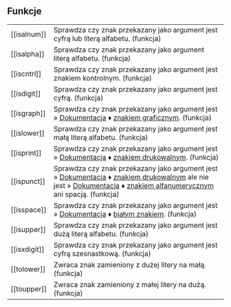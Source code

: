 ## Funkcje

|              |                                                                                                                                                                                                                                                                                                                                                                                              |
| ------------ | -------------------------------------------------------------------------------------------------------------------------------------------------------------------------------------------------------------------------------------------------------------------------------------------------------------------------------------------------------------------------------------------- |
| [[isalnum]]  | Sprawdza czy znak przekazany jako argument jest cyfrą lub literą alfabetu. (funkcja)                                                                                                                                                                                                                                                                                                         |
| [[isalpha]]  | Sprawdza czy znak przekazany jako argument literą alfabetu. (funkcja)                                                                                                                                                                                                                                                                                                                        |
| [[iscntrl]]  | Sprawdza czy znak przekazany jako argument jest znakiem kontrolnym. (funkcja)                                                                                                                                                                                                                                                                                                                |
| [[isdigit]]  | Sprawdza czy znak przekazany jako argument jest cyfrą. (funkcja)                                                                                                                                                                                                                                                                                                                             |
| [[isgraph]]  | Sprawdza czy znak przekazany jako argument jest » [Dokumentacja](https://cpp0x.pl/dokumentacja/) ♦ [znakiem graficznym](https://cpp0x.pl/dokumentacja/?nro=312 "znakiem graficznym (pojęcie)"). (funkcja)                                                                                                                                                                                    |
| [[islower]]  | Sprawdza czy znak przekazany jako argument jest małą literą alfabetu. (funkcja)                                                                                                                                                                                                                                                                                                              |
| [[isprint]]  | Sprawdza czy znak przekazany jako argument jest » [Dokumentacja](https://cpp0x.pl/dokumentacja/) ♦ [znakiem drukowalnym](https://cpp0x.pl/dokumentacja/?nro=272 "znakiem drukowalnym (pojęcie)"). (funkcja)                                                                                                                                                                                  |
| [[ispunct]]  | Sprawdza czy znak przekazany jako argument jest » [Dokumentacja](https://cpp0x.pl/dokumentacja/) ♦ [znakiem drukowalnym](https://cpp0x.pl/dokumentacja/?nro=272 "znakiem drukowalnym (pojęcie)") ale nie jest » [Dokumentacja](https://cpp0x.pl/dokumentacja/) ♦ [znakiem alfanumerycznym](https://cpp0x.pl/dokumentacja/?nro=313 "znakiem alfanumerycznym (pojęcie)") ani spacją. (funkcja) |
| [[isspace]]  | Sprawdza czy znak przekazany jako argument jest » [Dokumentacja](https://cpp0x.pl/dokumentacja/) ♦ [białym znakiem](https://cpp0x.pl/dokumentacja/?nro=274 "białym znakiem (pojęcie)"). (funkcja)                                                                                                                                                                                            |
| [[isupper]]  | Sprawdza czy znak przekazany jako argument jest dużą literą alfabetu. (funkcja)                                                                                                                                                                                                                                                                                                              |
| [[isxdigit]] | Sprawdza czy znak przekazany jako argument jest cyfrą szesnastkową. (funkcja)                                                                                                                                                                                                                                                                                                                |
| [[tolower]]  | Zwraca znak zamieniony z dużej litery na małą. (funkcja)                                                                                                                                                                                                                                                                                                                                     |
| [[toupper]]  | Zwraca znak zamieniony z małej litery na dużą. (funkcja)                                                                                                                                                                                                                                                                                                                                     |
